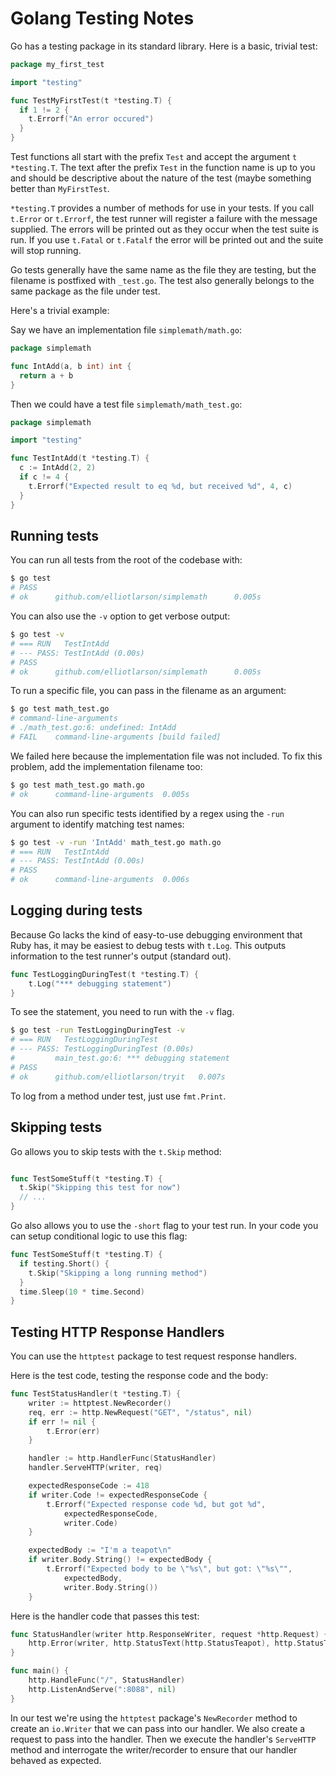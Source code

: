 # Golang Testing Notes

Go has a testing package in its standard library.  Here is a basic, trivial test:

```go
package my_first_test

import "testing"

func TestMyFirstTest(t *testing.T) {
  if 1 != 2 {
    t.Errorf("An error occured")
  }
}
```

Test functions all start with the prefix `Test` and accept the argument `t *testing.T`.  The text after the prefix `Test` in the function name is up to you and should be descriptive about the nature of the test (maybe something better than `MyFirstTest`.

`*testing.T` provides a number of methods for use in your tests. If you call `t.Error` or `t.Errorf`, the test runner will register a failure with the message supplied.  The errors will be printed out as they occur when the test suite is run.  If you use `t.Fatal` or `t.Fatalf` the error will be printed out and the suite will stop running.

Go tests generally have the same name as the file they are testing, but the filename is postfixed with `_test.go`.  The test also generally belongs to the same package as the file under test.

Here's a trivial example:

Say we have an implementation file `simplemath/math.go`:

```go
package simplemath

func IntAdd(a, b int) int {
  return a + b
}
```

Then we could have a test file `simplemath/math_test.go`:

```go
package simplemath

import "testing"

func TestIntAdd(t *testing.T) {
  c := IntAdd(2, 2)
  if c != 4 {
    t.Errorf("Expected result to eq %d, but received %d", 4, c)
  }
}
```

## Running tests

You can run all tests from the root of the codebase with:

```bash
$ go test
# PASS
# ok      github.com/elliotlarson/simplemath      0.005s
```

You can also use the `-v` option to get verbose output:

```bash
$ go test -v
# === RUN   TestIntAdd
# --- PASS: TestIntAdd (0.00s)
# PASS
# ok      github.com/elliotlarson/simplemath      0.005s
```

To run a specific file, you can pass in the filename as an argument:

```bash
$ go test math_test.go
# command-line-arguments
# ./math_test.go:6: undefined: IntAdd
# FAIL    command-line-arguments [build failed]
```

We failed here because the implementation file was not included.  To fix this problem, add the implementation filename too:

```bash
$ go test math_test.go math.go
# ok      command-line-arguments  0.005s
```

You can also run specific tests identified by a regex using the `-run` argument to identify matching test names:

```bash
$ go test -v -run 'IntAdd' math_test.go math.go
# === RUN   TestIntAdd
# --- PASS: TestIntAdd (0.00s)
# PASS
# ok      command-line-arguments  0.006s
```

## Logging during tests

Because Go lacks the kind of easy-to-use debugging environment that Ruby has, it may be easiest to debug tests with `t.Log`.  This outputs information to the test runner's output (standard out).

```go
func TestLoggingDuringTest(t *testing.T) {
	t.Log("*** debugging statement")
}
```

To see the statement, you need to run with the `-v` flag.

```bash
$ go test -run TestLoggingDuringTest -v
# === RUN   TestLoggingDuringTest
# --- PASS: TestLoggingDuringTest (0.00s)
#         main_test.go:6: *** debugging statement
# PASS
# ok      github.com/elliotlarson/tryit   0.007s
```

To log from a method under test, just use `fmt.Print`.

## Skipping tests

Go allows you to skip tests with the `t.Skip` method:

```go

func TestSomeStuff(t *testing.T) {
  t.Skip("Skipping this test for now")
  // ...
}
```

Go also allows you to use the `-short` flag to your test run.  In your code you can setup conditional logic to use this flag:

```go
func TestSomeStuff(t *testing.T) {
  if testing.Short() {
    t.Skip("Skipping a long running method")
  }
  time.Sleep(10 * time.Second)
}
```

## Testing HTTP Response Handlers

You can use the `httptest` package to test request response handlers.

Here is the test code, testing the response code and the body:

```go
func TestStatusHandler(t *testing.T) {
	writer := httptest.NewRecorder()
	req, err := http.NewRequest("GET", "/status", nil)
	if err != nil {
		t.Error(err)
	}

	handler := http.HandlerFunc(StatusHandler)
	handler.ServeHTTP(writer, req)

	expectedResponseCode := 418
	if writer.Code != expectedResponseCode {
		t.Errorf("Expected response code %d, but got %d",
			expectedResponseCode,
			writer.Code)
	}

	expectedBody := "I'm a teapot\n"
	if writer.Body.String() != expectedBody {
		t.Errorf("Expected body to be \"%s\", but got: \"%s\"",
			expectedBody,
			writer.Body.String())
	}
```

Here is the handler code that passes this test:

```go
func StatusHandler(writer http.ResponseWriter, request *http.Request) {
	http.Error(writer, http.StatusText(http.StatusTeapot), http.StatusTeapot)
}

func main() {
	http.HandleFunc("/", StatusHandler)
	http.ListenAndServe(":8088", nil)
}
```

In our test we're using the `httptest` package's `NewRecorder` method to create an `io.Writer` that we can pass into our handler.  We also create a request to pass into the handler.  Then we execute the handler's `ServeHTTP` method and interrogate the writer/recorder to ensure that our handler behaved as expected.
